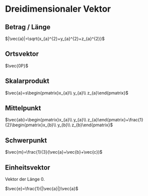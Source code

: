 # Dreidimensionaler Vektor

## Betrag / Länge

$|\vec{a}|=\sqrt{x_{a}^{2}+y_{a}^{2}+z_{a}^{2}}$

## Ortsvektor

$\vec{0P}$

## Skalarprodukt

$\vec{a}=s\begin{pmatrix}x_{a}\\ y_{a}\\ z_{a}\end{pmatrix}$

## Mittelpunkt

$\vec{ab}=\begin{pmatrix}x_{a}\\ y_{a}\\ z_{a}\end{pmatrix}+\frac{1}{2}\begin{pmatrix}x_{b}\\ y_{b}\\ z_{b}\end{pmatrix}$

## Schwerpunkt

$\vec{m}=\frac{1}{3}(\vec{a}+\vec{b}+\vec{c})$

## Einheitsvektor

Vektor der Länge 0.

$\vec{e}=\frac{1}{|\vec{a}|}\vec{a}$